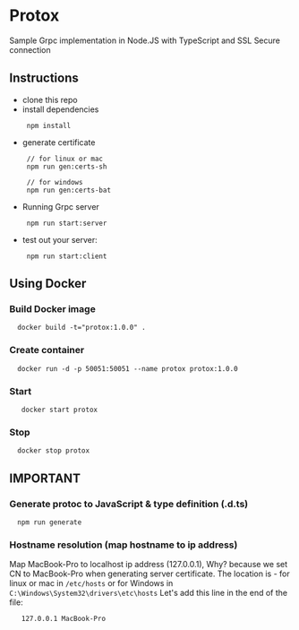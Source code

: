 # Protox
Sample Grpc implementation in Node.JS with TypeScript and SSL Secure connection

## Instructions
- clone this repo
- install dependencies
   ```
    npm install
   ```
- generate certificate
   ```
    // for linux or mac
    npm run gen:certs-sh

    // for windows
    npm run gen:certs-bat
   ```
- Running Grpc server
   ```
    npm run start:server
   ```
- test out your server:
   ```
    npm run start:client
   ```

## Using Docker
### Build Docker image
```
  docker build -t="protox:1.0.0" .
```
### Create container
```
  docker run -d -p 50051:50051 --name protox protox:1.0.0
```
### Start
```
   docker start protox
```
### Stop
```
  docker stop protox
```

## IMPORTANT
### Generate protoc to JavaScript & type definition (.d.ts)
```
  npm run generate
``` 

### Hostname resolution (map hostname to ip address)
Map MacBook-Pro to localhost ip address (127.0.0.1),
Why? because we set CN to MacBook-Pro when generating server certificate.
The location is - for linux or mac in `/etc/hosts` or for Windows in `C:\Windows\System32\drivers\etc\hosts`
Let's add this line in the end of the file:
```
   127.0.0.1 MacBook-Pro
```